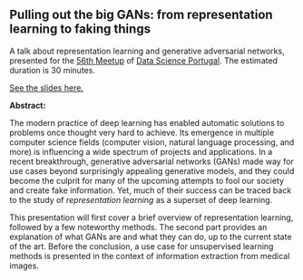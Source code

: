 ## Pulling out the big GANs: from representation learning to faking things

A talk about representation learning and generative adversarial networks, presented for the [56th Meetup](https://www.meetup.com/datascienceportugal/events/261030588) of [Data Science Portugal](www.datascienceportugal.com). The estimated duration is 30 minutes.

[See the slides here.](https://enet4.github.io/dspt-representation-learning)

**Abstract:**

The modern practice of deep learning has enabled automatic solutions to problems once thought very hard to achieve. Its emergence in multiple computer science fields (computer vision, natural language processing, and more) is influencing a wide spectrum of projects and applications. In a recent breakthrough, generative adversarial networks (GANs) made way for use cases beyond surprisingly appealing generative models, and they could become the culprit for many of the upcoming attempts to fool our society and create fake information. Yet, much of their success can be traced back to the study of _representation learning_ as a superset of deep learning.

This presentation will first cover a brief overview of representation learning, followed by a few noteworthy methods. The second part provides an explanation of what GANs are and what they can do, up to the current state of the art. Before the conclusion, a use case for unsupervised learning methods is presented in the context of information extraction from medical images.
